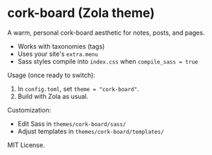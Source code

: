# cork-board (Zola theme)

A warm, personal cork-board aesthetic for notes, posts, and pages.

- Works with taxonomies (tags)
- Uses your site's `extra.menu`
- Sass styles compile into `index.css` when `compile_sass = true`

Usage (once ready to switch):

1. In `config.toml`, set `theme = "cork-board"`.
2. Build with Zola as usual.

Customization:
- Edit Sass in `themes/cork-board/sass/`
- Adjust templates in `themes/cork-board/templates/`

MIT License.